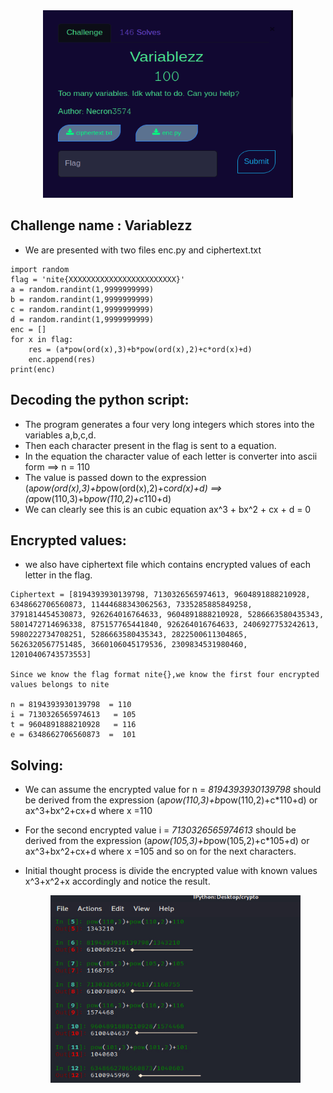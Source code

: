 <center><img src="none/variables.png" width="400" height="300" /></center>

## Challenge name : Variablezz

- We are presented with two files enc.py and ciphertext.txt

```
import random
flag = 'nite{XXXXXXXXXXXXXXXXXXXXXXXX}'
a = random.randint(1,9999999999)
b = random.randint(1,9999999999)
c = random.randint(1,9999999999)
d = random.randint(1,9999999999)
enc = []
for x in flag:
    res = (a*pow(ord(x),3)+b*pow(ord(x),2)+c*ord(x)+d)
    enc.append(res)
print(enc)

```

## Decoding the python script:

- The program generates a four very long integers which stores into the variables a,b,c,d.
- Then each character present in the flag is sent to a equation.
- In the equation the character value of each letter is converter into ascii form ==> n = 110
- The value is passed down to the expression (a*pow(ord(x),3)+b*pow(ord(x),2)+c*ord(x)+d) ==> (a*pow(110,3)+b*pow(110,2)+c*110+d)
- We can clearly see this is an cubic equation ax^3 + bx^2 + cx + d = 0 

## Encrypted values:

- we also have ciphertext file which contains encrypted values of each letter in the flag.

```
Ciphertext = [8194393930139798, 7130326565974613, 9604891888210928, 6348662706560873, 11444688343062563, 7335285885849258, 3791814454530873, 926264016764633, 9604891888210928, 5286663580435343, 5801472714696338, 875157765441840, 926264016764633, 2406927753242613, 5980222734708251, 5286663580435343, 2822500611304865, 5626320567751485, 3660106045179536, 2309834531980460, 12010406743573553]

Since we know the flag format nite{},we know the first four encrypted values belongs to nite

n = 8194393930139798  = 110
i = 7130326565974613   = 105
t = 9604891888210928   = 116
e = 6348662706560873  =  101
```

## Solving:

- We can assume the encrypted value for n =  *8194393930139798* should be derived from the expression (a*pow(110,3)+b*pow(110,2)+c*110+d) or ax^3+bx^2+cx+d where x =110
- For the second encrypted value i = *7130326565974613* should be derived from the expression  (a*pow(105,3)+b*pow(105,2)+c*105+d) or ax^3+bx^2+cx+d where x =105 and so on for the next characters.
- Initial thought process is  divide the encrypted value with known values x^3+x^2+x accordingly and notice the result.

     <center><img src="none/powerless.jpg" width="400" height="300" /></center>
